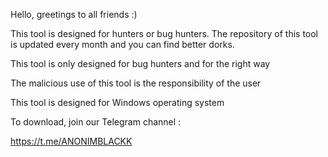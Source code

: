 Hello, greetings to all friends :)

This tool is designed for hunters or bug hunters. The repository of this tool is updated every month and you can find better dorks.

This tool is only designed for bug hunters and for the right way


The malicious use of this tool is the responsibility of the user


This tool is designed for Windows operating system

To download, join our Telegram channel : 

https://t.me/ANONIMBLACKK
